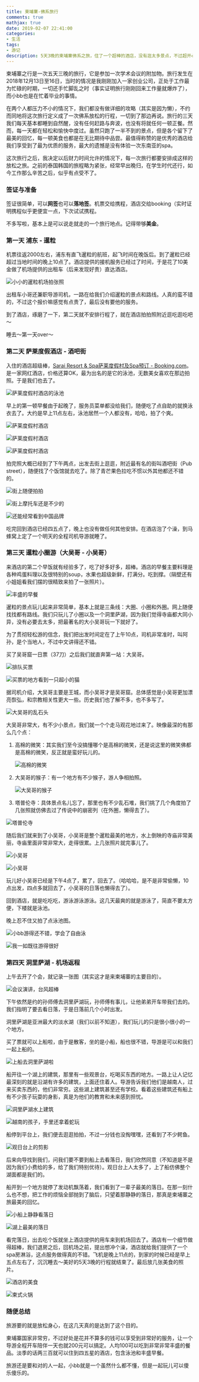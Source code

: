 ```yaml
---
title: 柬埔寨-佛系旅行
comments: true
mathjax: true
date: 2019-02-07 22:41:00
categories:
- 生活
tags:
- 游记
description: 5天3晚的柬埔寨佛系之旅，住了一个超棒的酒店，没有逛太多景点，不过超开心。
---
```


柬埔寨之行是一次五天三晚的旅行，它是参加一次学术会议的附加物。旅行发生在2018年12月13日至16日，当时的情况是我刚刚加入一家创业公司，正处于工作最为忙碌的时期，一切还手忙脚乱之时（事实证明旅行刚刚回来工作量就爆炸了），而小bb也是在忙着毕业的事情。

在两个人都压力不小的情况下，我们都没有做详细的攻略（其实是因为懒），不约而同地将这次旅行定义成了一次佛系放松的行程，一切到了那边再说。旅行的三天我们每天基本都睡到自然醒，没有任何赶路与奔波，也没有将就任何一顿正餐。然而，每一天都在轻松和愉快中度过。虽然只跑了一半不到的景点，但是各个留下了最美的回忆，每一顿美食也都是在无比期待中品尝。最值得称赞的是优秀的酒店给我们享受到了最为优质的服务，最大的遗憾是没有体验一次东南亚的spa。

这次旅行之后，我决定以后财力时间允许的情况下，每一次旅行都要安排成这样的放松之旅。之前的泰国韩国的旅程略为紧张，经常早出晚归，在学生时代还行，如今工作那么辛苦之后，似乎有点受不了。

### 签证与准备

签证很简单，可以**网签**也可以**落地签**。机票交给携程，酒店交给booking（实时证明携程似乎更便宜一点，下次试试携程。

不多写啦，基本上是可以说走就走的一个旅行地点。记得带够**美金**。

### 第一天 浦东 - 暹粒

机票往返2000左右，浦东有直飞暹粒的航班，起飞时间在晚饭后。到了暹粒已经超过当地时间的晚上10点了。酒店提供的接机服务已经过了时间，于是花了10美金做了机场提供的出租车（后来发现好贵）直达酒店。

![小小的暹粒机场拍张照](/images/siem_reap/airport.jpg)

出租车小哥还兼职导游司机，一路在给我们介绍暹粒的景点和路线。人真的蛮不错的，不过这个报价嘛感觉有点贵了，最后没有要他的服务。

到了酒店，琢磨了一下，第二天就不安排行程了，就在酒店拍拍照附近逛吃逛吃吧～

睡去～第一天over～

### 第二天 萨莱度假酒店 - 酒吧街

入住的酒店超级棒，[Sarai Resort & Spa萨莱度假村及Spa预订 - Booking.com](https://www.booking.com/hotel/kh/sarai-resort-amp-spa.zh-cn.html)。是一家网红酒店，价格还算OK，最为出名的是它的泳池，无数美女喜欢在那边拍照。于是我们也去了。

![萨莱度假村酒店的泳池](/images/siem_reap/sarai_resort.jpg)

早上的第一顿早餐由于起晚了，服务员菜单都没给我们，随便吃了点自助的就换泳衣去了。大约是早上11点左右，泳池居然一个人都没有，哈哈，拍了个爽。

![萨莱度假村酒店](/images/siem_reap/hotel-1.jpg)

![萨莱度假村酒店](/images/siem_reap/hotel-2.jpg)

![萨莱度假村酒店](/images/siem_reap/hotel-3.jpg)

拍完照大概已经到了下午两点，出发去街上逛逛，附近最有名的街叫酒吧街（Pub street），随便找了个饭馆就去吃了。除了青芒果色拉吃不惯以外其他都还不错的。

![街上随便拍拍](/images/siem_reap/street-1.jpg)

![街上摩托车还是不少的](/images/siem_reap/street-2.jpg)

![还能经常看到中国品牌](/images/siem_reap/street-3.jpg)

吃完回到酒店已经四五点了，晚上也没有做任何其他安排。在酒店泡了个澡，到马蜂窝上定了一个明天的全程司机导游就睡了。

### 第三天 暹粒小圈游（大吴哥 - 小吴哥）

来酒店的第二个早饭就有经验多了，吃了好多好多，超棒。酒店的早餐主要料理是各种鸡蛋料理以及很特别的soup，水果也超级新鲜，打满分。吃到撑。（隔壁还有小姐姐看我们摆的很精致来拍了一张照片）。

![丰盛的早餐](/images/siem_reap/breakfast-1.jpg)

暹粒的景点玩儿起来非常简单，基本上就是三条线：大圈、小圈和外圈。网上随便找找都有路线。我们只玩儿了小圈以及一个洞里萨湖，因为我们觉得寺庙都大同小异，没有必要去太多，把最著名的大小吴哥玩一下就好了。

为了贯彻轻松游的信念，我们把出发时间定在了上午10点，司机非常准时，叫阿孙，是个当地人，不过中文讲得还不错。

买了吴哥窟一日票（37刀）之后我们就直奔第一站：大吴哥。

![排队买票](/images/siem_reap/tickets.jpg)

![买票的地方看到一只超小的猫](/images/siem_reap/kitten.jpg)

据司机介绍，大吴哥主要是王城，而小吴哥才是吴哥窟。总体感觉是小吴哥更加漂亮恢弘，和宗教相关性更大一些。历史我们也了解不多，也不多写了。

![大吴哥的乱石头](/images/siem_reap/big-wuge-1.jpg)

大吴哥非常大，有不少小景点，我们就一个个走马观花地过来了。映像最深的有那么几个点：

1. 高棉的微笑：其实我们至今没搞懂哪个是高棉的微笑，还是说这里的微笑佛都是高棉的微笑，反正就是蛮好玩儿的。

   ![高棉的微笑](/images/siem_reap/big-wuge-2.jpg)

2. 大吴哥的猴子：有一个地方有不少猴子，游人争相拍照。

   ![大吴哥的猴子](/images/siem_reap/big-wuge-4.jpg)

3. 塔普伦寺：具体景点名儿忘了，那里也有不少乱石堆，我们挑了几个角度拍了几张照就仿佛去过了传说中的崩密列（在外圈，懒得去了）。

![塔普伦寺](/images/siem_reap/big-wuge-3.jpg)

随后我们就来到了小吴哥，小吴哥是整个暹粒最美的地方，水上倒映的寺庙非常美丽，寺庙里面非常非常大，走得很累。上几张照片就完事儿了。

![小吴哥](/images/siem_reap/small-wuge-1.jpg)

![小吴哥](/images/siem_reap/small-wuge-2.jpg)

玩儿好小吴哥已经是下午4点了，累了，回去了。（哈哈哈，是不是非常偷懒，10点出发，四点多就回去了，小吴哥的日落也懒得去了）。

回到酒店，就是吃吃吃，游泳游泳游泳。这几天最爽的就是游泳了，简直不要太方便，下楼就是泳池。

晚上忍不住又拍了点泳池图。

![小bb游得还不错，学会了自由泳](/images/siem_reap/night-pool-1.jpg)

![我一如既往游得很好](/images/siem_reap/night-pool-2.jpg)

### 第四天 洞里萨湖 - 机场返程

上午去开了个会，就记录一张图（其实这才是来柬埔寨的主要目的）。

![会议演讲，台风超棒](/images/siem_reap/conference.jpg)

下午依然是约的孙师傅去洞里萨湖玩，孙师傅有事儿，让他弟弟开车带我们去的。我们指明了要去看日落，于是日落前几个小时出发。

洞里萨湖是亚洲最大的淡水湖（我们以前不知道），我们玩儿的只是很小很小的一个地方。

买了票就可以上船啦，由于是散客，坐的是小船，船也很不错，导游是可以和我们一起上船的。

![上船去洞里萨湖啦](/images/siem_reap/lake-1.jpg)

船开往一个湖上的建筑，那里有一些观景台，吃喝买东西的地方。一路上让人记忆最深刻的就是沿湖有许多的建筑，上面还住着人。导游告诉我们他们是越南人，过来买卖东西的，他们非常穷。这些湖上建筑甚至还有学校。看着这些建筑还有船上有不少孩子玩耍的身影，真是为他们的教育和未来感到担忧。

![洞里萨湖水上建筑](/images/siem_reap/lake-2.jpg)

![越南的孩子，手里还拿着蛇玩](/images/siem_reap/lake-3.jpg)

船停到平台上，我们便去逛逛拍拍，不过一分钱也没掏嘿嘿，还看到了不少鳄鱼。

![观日台上的剪影](/images/siem_reap/lake-4.jpg)

后来向导找到我们，问我们要不要到船上去看落日，我们欣然同意（不知道是不是因为我们小费给的多，给了我们特别优待）。观日台上人太多了，上了船仿佛整个湖面都是我们的。

船开到一个地方就停了发动机飘荡着，我们看到了一辈子最美的落日。在那一刻什么也不想，把工作的烦恼全部抛到了脑后，只望着那静静的落日，那真是柬埔寨之旅最美的回忆。

![小船上静静看落日](/images/siem_reap/lake-5.jpg)

![湖上最美的落日](/images/siem_reap/lake-6.jpg)

看完落日，出去吃个饭就坐上酒店提供的用车来到机场回去了。酒店有一个细节做得超棒，我们退房之后，回机场之前，提出想冲个澡，酒店就给我们提供了一个spa房淋浴，这点服务做得真的不错。飞机是晚上11点的，到家的时候已经是早上五点左右了，沉沉睡去～美好的5天3晚的行程就结束了。最后放几张美食的照片。

![酒店的美食](/images/siem_reap/food-1.jpg)

![柬式火锅](/images/siem_reap/food-2.jpg)

### 随便总结

旅游要的就是放松身心，在这几天真的是达到了这个目的。

柬埔寨国家非常穷，不过好处是花并不算多的钱可以享受到非常好的服务，让一个导游全程开车陪伴一天也就200元可以搞定。人均100可以吃到非常非常丰盛的餐品。淡季的话两三百就可以住到四五星的酒店，包含泳池和丰盛早餐。

旅游还是要和对的人一起，小bb就是一个虽然什么都不懂，但是一起玩儿可以傻乐傻乐的。